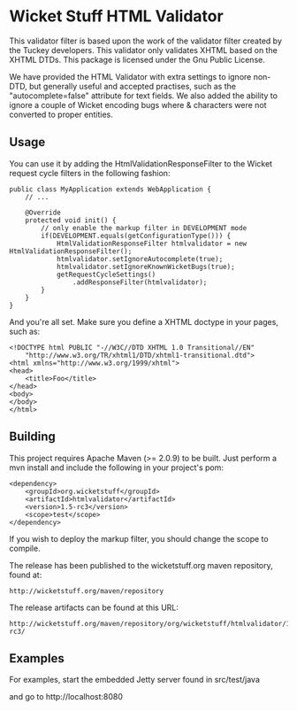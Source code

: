 Wicket Stuff HTML Validator
===========================

This validator filter is based upon the work of the validator filter created
by the Tuckey developers. This validator only validates XHTML based on the
XHTML DTDs. This package is licensed under the Gnu Public License.

We have provided the HTML Validator with extra settings to ignore non-DTD, but
generally useful and accepted practises, such as the "autocomplete=false"
attribute for text fields. We also added the ability to ignore a couple of
Wicket encoding bugs where & characters were not converted to proper entities.

Usage
-----

You can use it by adding the HtmlValidationResponseFilter to the Wicket 
request cycle filters in the following fashion:

	public class MyApplication extends WebApplication {
	    // ...
    
	    @Override
	    protected void init() {
	        // only enable the markup filter in DEVELOPMENT mode
	        if(DEVELOPMENT.equals(getConfigurationType())) {
		        HtmlValidationResponseFilter htmlvalidator = new HtmlValidationResponseFilter();
		        htmlvalidator.setIgnoreAutocomplete(true);
				htmlvalidator.setIgnoreKnownWicketBugs(true);
	            getRequestCycleSettings()
	                .addResponseFilter(htmlvalidator);
	        }
	    }
	}

And you're all set. Make sure you define a XHTML doctype in your pages, such
as:

	<!DOCTYPE html PUBLIC "-//W3C//DTD XHTML 1.0 Transitional//EN"
	    "http://www.w3.org/TR/xhtml1/DTD/xhtml1-transitional.dtd">
	<html xmlns="http://www.w3.org/1999/xhtml">
	<head>
	    <title>Foo</title>
	</head>
	<body>
	</body>
	</html>

Building
--------
This project requires Apache Maven (>= 2.0.9) to be built. Just perform a
mvn install and include the following in your project's pom:

	<dependency>
	    <groupId>org.wicketstuff</groupId>
	    <artifactId>htmlvalidator</artifactId>
	    <version>1.5-rc3</version>
	    <scope>test</scope>
	</dependency>

If you wish to deploy the markup filter, you should change the scope to
compile.

The release has been published to the wicketstuff.org maven repository, found
at:

    http://wicketstuff.org/maven/repository

The release artifacts can be found at this URL:

    http://wicketstuff.org/maven/repository/org/wicketstuff/htmlvalidator/1.5-rc3/

Examples
--------
For examples, start the embedded Jetty server found in src/test/java

and go to http://localhost:8080

